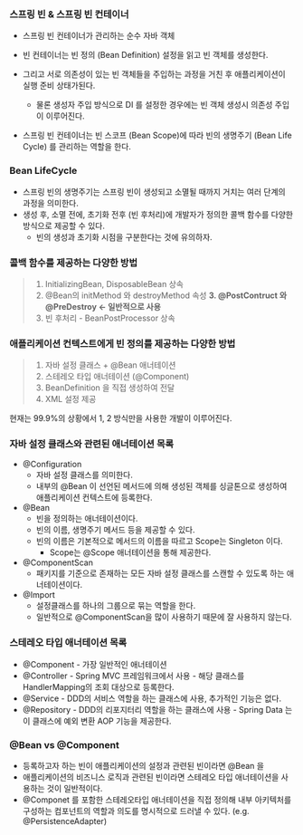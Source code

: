 
### 스프링 빈 & 스프링 빈 컨테이너
 - 스프링 빈 컨테이너가 관리하는 순수 자바 객체
 - 빈 컨테이너는 빈 정의 (Bean Definition) 설정을 읽고 빈 객체를 생성한다.
 - 그리고 서로 의존성이 있는 빈 객체들을 주입하는 과정을 거친 후 애플리케이션이 실행 준비 상태가된다.
	- 물론 생성자 주입 방식으로 DI 를 설정한 경우에는 빈 객체 생성시 의존성 주입이 이루어진다.

- 스프링 빈 컨테이너는 빈 스코프 (Bean Scope)에 따라 빈의 생명주기 (Bean Life Cycle) 를 관리하는 역할을 한다.


### Bean LifeCycle
- 스프링 빈의 생명주기는 스프링 빈이 생성되고 소멸될 때까지 거치는 여러 단계의 과정을 의미한다.
- 생성 후, 소멸 전에, 초기화 전후 (빈 후처리)에 개발자가 정의한 콜백 함수를 다양한 방식으로 제공할 수 있다.
	- 빈의 생성과 초기화 시점을 구분한다는 것에 유의하자.

### 콜백 함수를 제공하는 다양한 방법

> 1. InitializingBean, DisposableBean 상속
> 2. @Bean의 initMethod 와 destroyMethod 속성
> **3. @PostContruct 와 @PreDestroy <- 일반적으로 사용**
> 4. 빈 후처리 - BeanPostProcessor 상속

### 애플리케이션 컨텍스트에게 빈 정의를 제공하는 다양한 방법
> 1. 자바 설정 클래스 + @Bean 애너테이션
> 2. 스테레오 타입 애너테이션 (@Component)
> 3. BeanDefinition 을 직접 생성하여 전달
> 4. XML 설정 제공

현재는 99.9%의 상황에서 1, 2 방식만을 사용한 개발이 이루어진다.

### 자바 설정 클래스와 관련된 애너테이션 목록
- @Configuration
	- 자바 설정 클래스를 의미한다.
	- 내부의 @Bean 이 선언된 메서드에 의해 생성된 객체를 싱글톤으로 생성하여 애플리케이션 컨텍스트에 등록한다.
- @Bean
	- 빈을 정의하는 애너테이션이다.
	- 빈의 이름, 생명주기 메서드 등을 제공할 수 있다.
	- 빈의 이름은 기본적으로 메서드의 이름을 따르고 Scope는 Singleton 이다.
		- Scope는 @Scope 애너테이션을 통해 제공한다.
- @ComponentScan
	- 패키지를 기준으로 존재하는 모든 자바 설정 클래스를 스캔할 수 있도록 하는 애너테이션이다.
- @Import
	- 설정클래스를 하나의 그룹으로 묶는 역할을 한다.
	- 일반적으로 @ComponentScan을 많이 사용하기 때문에 잘 사용하지 않는다.

### 스테레오 타입 애너테이션 목록
- @Component - 가장 일반적인 애너테이션
- @Controller 	- Spring MVC 프레임워크에서 사용 - 해당 클래스를 HandlerMapping의 조회 대상으로 등록한다. 
- @Service - DDD의 서비스 역할을 하는 클래스에 사용, 추가적인 기능은 없다.
- @Repository - DDD의 리포지터리 역할을 하는 클래스에 사용 - Spring Data 는 이 클래스에 예외 변환 AOP 기능을 제공한다.


### @Bean vs @Component
- 등록하고자 하는 빈이 애플리케이션의 설정과 관련된 빈이라면 @Bean 을
- 애플리케이션의 비즈니스 로직과 관련된 빈이라면 스테레오 타입 애너테이션을
사용하는 것이 일반적이다.
- @Componet 를 포함한 스테레오타입 애너테이션을 직접 정의해 내부 아키텍처를 구성하는 컴포넌트의 역할과 의도를 명시적으로 드러낼 수 있다. (e.g. @PersistenceAdapter)

